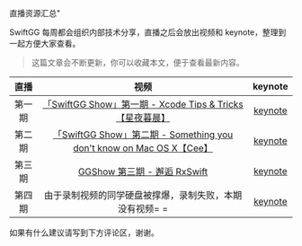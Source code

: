 直播资源汇总"


SwiftGG 每周都会组织内部技术分享，直播之后会放出视频和 keynote，整理到一起方便大家查看。

> 这篇文章会不断更新，你可以收藏本文，便于查看最新内容。

| 直播 | 视频 | keynote |
|:---:|:---:|:---:|
| 第一期 | [「SwiftGG Show」第一期 - Xcode Tips & Tricks【星夜暮晨】](http://www.bilibili.com/video/av3948778/) | [keynote](http://t.cn/RGC1KzH) |
| 第二期 | [「SwiftGG Show」第二期 - Something you don't know on Mac OS X【Cee】](http://www.bilibili.com/video/av3958774) | [keynote](http://t.cn/RGNsFkA) |
| 第三期 | [GGShow 第三期 - 邂逅 RxSwift](http://www.bilibili.com/video/av4028321) | [keynote](https://github.com/DianQK/MeetRxSwift) |
| 第四期 | 由于录制视频的同学硬盘被撑爆，录制失败，本期没有视频= = | [keynote](http://7pulfv.com1.z0.glb.clouddn.com/InterView%40SwiftGG.key) |

如果有什么建议请写到下方评论区，谢谢。